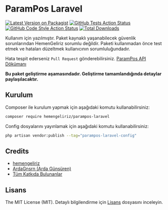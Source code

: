 # ParamPos Laravel

[![Latest Version on Packagist](https://img.shields.io/packagist/v/hemengeliriz/parampos-laravel.svg?style=flat-square)](https://packagist.org/packages/hemengeliriz/parampos-laravel)
[![GitHub Tests Action Status](https://img.shields.io/github/workflow/status/hemengeliriz/parampos-laravel/run-tests?label=tests)](https://github.com/hemengeliriz/parampos-laravel/actions?query=workflow%3Arun-tests+branch%3Amain)
[![GitHub Code Style Action Status](https://img.shields.io/github/workflow/status/hemengeliriz/parampos-laravel/Check%20&%20fix%20styling?label=code%20style)](https://github.com/hemengeliriz/parampos-laravel/actions?query=workflow%3A"Check+%26+fix+styling"+branch%3Amain)
[![Total Downloads](https://img.shields.io/packagist/dt/hemengeliriz/parampos-laravel.svg?style=flat-square)](https://packagist.org/packages/hemengeliriz/parampos-laravel)

Kullanım için yazılmıştır. Paket kaynaklı yaşanabilecek güvenlik sorunlarından HemenGeliriz sorumlu değildir. Paketi kullanmadan önce test etmek ve hataları düzeltmek kullanıcının sorumluluğundadır.

Hata tespit ederseniz `Pull Request` gönderebilirsiniz. [ParamPos API Dökümanı](https://dev.param.com.tr/tr)

**Bu paket geliştirme aşamasındadır. Geliştirme tamamlandığında detaylar paylaşılacaktır.**

## Kurulum

Composer ile kurulum yapmak için aşağıdaki komutu kullanabilirsiniz:

```bash
composer require hemengeliriz/parampos-laravel
```

Config dosyalarını yayınlamak için aşağıdaki komutu kullanabilirsiniz:

```bash
php artisan vendor:publish --tag="parampos-laravel-config"
```

## Credits

- [hemengeliriz](https://github.com/hemengeliriz)
- [ArdaGnsrn (Arda Günsüren)](https://github.com/ArdaGnsrn)
- [Tüm Katkıda Bulunanlar](../../contributors)

## Lisans

The MIT License (MIT). Detaylı bilgilendirme için [Lisans](LICENSE.md) dosyasını inceleyin.
